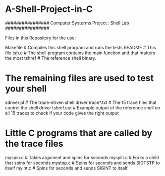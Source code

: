 # A-Shell-Project-in-C

################
Computer Systerms Project : Shell Lab
################

Files in this Repository for the use:

Makefile	# Compiles this shell program and runs the tests
README		# This file
tsh.c		# The shell program contains the main function and that matters the most
tshref		# The reference shell binary.

# The remaining files are used to test your shell
sdriver.pl	# The trace-driven shell driver
trace*.txt	# The 15 trace files that control the shell driver
tshref.out 	# Example output of the reference shell on all 15 traces to check if your code gives the right output

# Little C programs that are called by the trace files
myspin.c	# Takes argument <n> and spins for <n> seconds
mysplit.c	# Forks a child that spins for <n> seconds
mystop.c        # Spins for <n> seconds and sends SIGTSTP to itself
myint.c         # Spins for <n> seconds and sends SIGINT to itself
